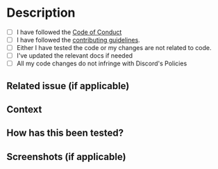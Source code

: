# Description

- [ ] I have followed the [Code of Conduct](https://github.com/krishguptadev/boat-discord/blob/main/CODE_OF_CONDUCT.md)
- [ ] I have followed the [contributing guidelines](https://github.com/krishguptadev/boat-discord/blob/main/contributing.md).
- [ ] Either I have tested the code or my changes are not related to code.
- [ ] I've updated the relevant docs if needed
- [ ] All my code changes do not infringe with Discord's Policies

## Related issue (if applicable)

<!-- fixes #ISSUE_NUMBER -->

## Context

## How has this been tested?

## Screenshots (if applicable)
